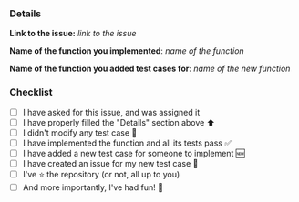 ### Details
**Link to the issue:** *link to the issue*

**Name of the function you implemented**: *name of the function*

**Name of the function you added test cases for**: *name of the new function*

### Checklist
- [ ] I have asked for this issue, and was assigned it
- [ ] I have properly filled the "Details" section above  :arrow_up:
- [ ] I didn't modify any test case  :red_circle:
- [ ] I have implemented the function and all its tests pass  :white_check_mark:
- [ ] I have added a new test case for someone to implement  :new:
- [ ] I have created an issue for my new test case  :speak_no_evil:
- [ ] I've :star: the repository (or not, all up to you)
- [ ] And more importantly, I've had fun! :beer:

